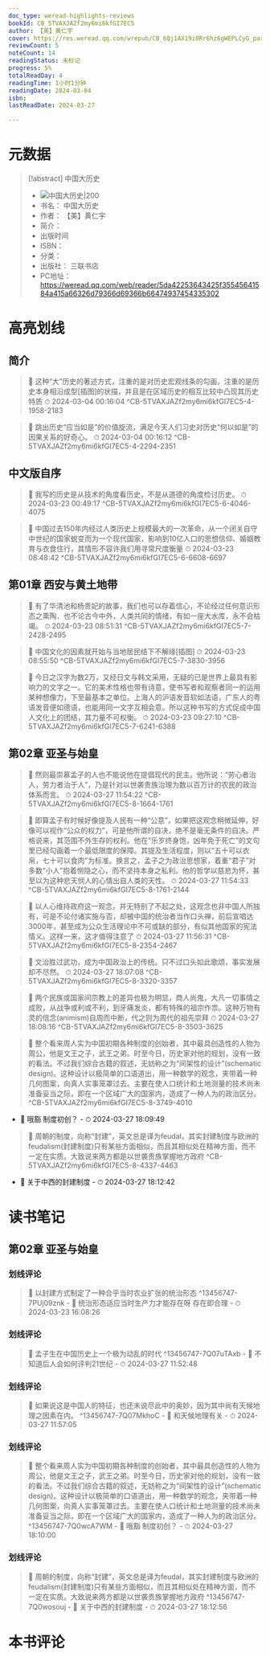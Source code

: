 ```yaml
---
doc_type: weread-highlights-reviews
bookId: CB_5TVAXJAZf2my6mi6kfGI7EC5
author: 【美】黄仁宇
cover: https://res.weread.qq.com/wrepub/CB_6Qj1AX19i0Rr6hz6gWEPLCyG_parsecover
reviewCount: 5
noteCount: 14
readingStatus: 未标记
progress: 5%
totalReadDay: 4
readingTime: 1小时1分钟
readingDate: 2024-03-04
isbn: 
lastReadDate: 2024-03-27

---
```

# 元数据
> [!abstract] 中国大历史
> - ![ 中国大历史|200](https://res.weread.qq.com/wrepub/CB_6Qj1AX19i0Rr6hz6gWEPLCyG_parsecover)
> - 书名： 中国大历史
> - 作者： 【美】黄仁宇
> - 简介： 
> - 出版时间 
> - ISBN： 
> - 分类： 
> - 出版社： 三联书店
> - PC地址：https://weread.qq.com/web/reader/5da42253643425f35545641584a415a66326d79366d69366b66474937454335302

# 高亮划线

## 简介

> 📌 这种“大”历史的著述方式，注重的是对历史宏观线条的勾画，注重的是历史本身相沿成型[插图]的状描，并且是在区域历史的相互比较中凸现其历史特质 
> ⏱ 2024-03-04 00:16:04 ^CB-5TVAXJAZf2my6mi6kfGI7EC5-4-1958-2183

> 📌 跳出历史“应当如是”的价值旋流，满足今天人们习史对历史“何以如是”的因果关系的好奇心。 
> ⏱ 2024-03-04 00:16:12 ^CB-5TVAXJAZf2my6mi6kfGI7EC5-4-2294-2351

## 中文版自序

> 📌 我写的历史是从技术的角度看历史，不是从道德的角度检讨历史。 
> ⏱ 2024-03-23 00:49:17 ^CB-5TVAXJAZf2my6mi6kfGI7EC5-6-4046-4075

> 📌 中国过去150年内经过人类历史上规模最大的一次革命，从一个闭关自守中世纪的国家蜕变而为一个现代国家，影响到10亿人口的思想信仰、婚姻教育与衣食住行，其情形不容许我们用寻常尺度衡量 
> ⏱ 2024-03-23 08:48:42 ^CB-5TVAXJAZf2my6mi6kfGI7EC5-6-6608-6697

## 第01章 西安与黄土地带

> 📌 有了华清池和杨贵妃的故事，我们也可以存着信心，不论经过任何意识形态之熏陶．也不论古今中外，人类共同的情绪，有如一座大水库，永不会枯竭。 
> ⏱ 2024-03-23 08:51:31 ^CB-5TVAXJAZf2my6mi6kfGI7EC5-7-2428-2495

> 📌 中国文化的因素就开始与当地居民结下不解缘[插图] 
> ⏱ 2024-03-23 08:55:50 ^CB-5TVAXJAZf2my6mi6kfGI7EC5-7-3830-3956

> 📌 今日之汉字为数2万，又经日文与韩文采用，无疑的已是世界上最具有影响力的文字之一。它的美术性格也带有诗意，使书写者和观察者同一的运用某种想像力，下至最基本之单位。上海人的沪语发音软如法语，广东人的粤语发音便如德语，也能用同一文字互相会意。所以这种书写的方式促成中国人文化上的团结，其力量不可权衡。 
> ⏱ 2024-03-23 09:27:10 ^CB-5TVAXJAZf2my6mi6kfGI7EC5-7-6241-6388

## 第02章 亚圣与始皇

> 📌 然则最崇慕孟子的人也不能说他在提倡现代的民主。他所说：“劳心者治人，劳力者治于人”，乃是针对以世袭贵族治理为数以百万计的农民的政治体系而言。 
> ⏱ 2024-03-27 11:54:22 ^CB-5TVAXJAZf2my6mi6kfGI7EC5-8-1664-1761

> 📌 即算孟子有时候好像提及人民有一种“公意”，如果把这观念稍微延伸，好像可以视作“公众的权力”，可是他所谓的自决，绝不是毫无条件的自决。严格说来，其范围不外生存的权利。他在“乐岁终身饱，凶年免于死亡”的文句里已经勾画着一个最低限度的保障。其提及生活程度，则以“五十可以衣帛，七十可以食肉”为标准。换言之，孟子之为政治思想家，着重“君子”对多数“小人”抱着恻隐之心，而不坚持本身之私利。他的哲学以慈悲为怀，甚至以为这种悲天悯人的心情出自人类的天性。 
> ⏱ 2024-03-27 11:54:33 ^CB-5TVAXJAZf2my6mi6kfGI7EC5-8-1761-2144

> 📌 以人心维持政府这一观念，并无特别了不起之处，这观念也非中国人所独有，可是不论付诸实施与否，却被中国的统治者当作口头禅，前后宣唱达3000年，甚至成为公众生活理论中不可或缺的部分，有似其他国家的宪法情义。这样一来，这才值得注意了 
> ⏱ 2024-03-27 11:56:31 ^CB-5TVAXJAZf2my6mi6kfGI7EC5-8-2354-2467

> 📌 文治胜过武功，成为中国政治上的传统。只不过口头如此歌颂，事实发展却不尽然。 
> ⏱ 2024-03-27 18:07:08 ^CB-5TVAXJAZf2my6mi6kfGI7EC5-8-3320-3357

> 📌 两个民族或国家间宗教上的差异也极为明显，商人尚鬼，大凡一切事情之成败，从战争或利或不利，到牙痛发炎，都有特殊的祖宗作祟。这种万物有灵的信念(animism)自周而中断，代之则为周代的祖先崇拜 
> ⏱ 2024-03-27 18:08:16 ^CB-5TVAXJAZf2my6mi6kfGI7EC5-8-3503-3625

> 📌  整个看来周人实为中国初期各种制度的创始者，其中最具创造性的人物为周公，他是文王之子，武王之弟。时至今日，历史家对他的规划，没有一致的看法。不过我们综合古籍的叙述，无妨称之为“间架性的设计”(schematic design)。这种设计以极简单的口语道出，用一种数学的观念，夹带着一种几何图案，向真人实事笼罩过去。主要在使人口统计和土地测量的技术尚未准备妥当之际，即在一个区域广大的国家内，造成了一种人为的政治区分。 ^CB-5TVAXJAZf2my6mi6kfGI7EC5-8-3749-4010
- 💭 哦豁 制度初创？ - ⏱ 2024-03-27 18:09:49 

> 📌  周朝的制度，向称“封建”，英文总是译为feudal，其实封建制度与欧洲的feudalism(封建制度)只有某些方面相似，而且其相似处在精神方面，而不一定在实质。大致说来两方都是以世袭贵族掌握地方政府 ^CB-5TVAXJAZf2my6mi6kfGI7EC5-8-4337-4463
- 💭 关于中西的封建制度 - ⏱ 2024-03-27 18:12:42 

# 读书笔记

## 第02章 亚圣与始皇

### 划线评论
> 📌 以封建方式制定了一种合乎当时农业扩张的统治形态  ^13456747-7PUj09znk
    - 💭 统治形态适应当时生产力才能存在呀 存在即合理
    - ⏱ 2024-03-23 16:08:26

### 划线评论
> 📌 孟子生在中国历史上一个极为动乱的时代  ^13456747-7Q07uTAxb
    - 💭 不知道后人会如何评判21世纪
    - ⏱ 2024-03-27 11:52:48

### 划线评论
> 📌 如果说这是中国人的特征，也还未说尽此中的奥妙，因为其中尚有天候地理之因素在内。  ^13456747-7Q07MkhoC
    - 💭 和天候地理有关
    - ⏱ 2024-03-27 11:57:05

### 划线评论
> 📌 整个看来周人实为中国初期各种制度的创始者，其中最具创造性的人物为周公，他是文王之子，武王之弟。时至今日，历史家对他的规划，没有一致的看法。不过我们综合古籍的叙述，无妨称之为“间架性的设计”(schematic design)。这种设计以极简单的口语道出，用一种数学的观念，夹带着一种几何图案，向真人实事笼罩过去。主要在使人口统计和土地测量的技术尚未准备妥当之际，即在一个区域广大的国家内，造成了一种人为的政治区分。  ^13456747-7Q0wcA7WM
    - 💭 哦豁 制度初创？
    - ⏱ 2024-03-27 18:10:00

### 划线评论
> 📌 周朝的制度，向称“封建”，英文总是译为feudal，其实封建制度与欧洲的feudalism(封建制度)只有某些方面相似，而且其相似处在精神方面，而不一定在实质。大致说来两方都是以世袭贵族掌握地方政府  ^13456747-7Q0wosouj
    - 💭 关于中西的封建制度
    - ⏱ 2024-03-27 18:12:56
   
# 本书评论
